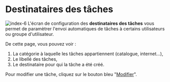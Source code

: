 # Destinataires des tâches


![index-6](images/index-6.jpg)
L'écran de configuration des **destinataires des tâches** vous permet de paramètrer l'envoi automatiques de tâches à certains utilisateurs ou groupe d'utilisateur.

De cette page, vous pouvez voir :

1.  La catégorie à laquelle les tâches appartiennent (catalogue, internet...),
2.  Le libellé des tâches,
3.  Le destinataire pour qui la tâche a été créé.

 Pour modifier une tâche, cliquez sur le bouton bleu "[Modifier](/fr-fr/office/settings/T%C3%A2ches/todos/changetodo.html)".